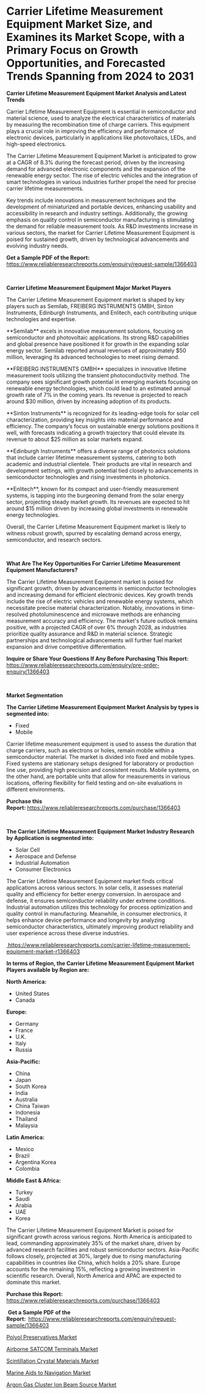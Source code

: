 <p><h1>Carrier Lifetime Measurement Equipment Market Size, and Examines its Market Scope, with a Primary Focus on Growth Opportunities, and Forecasted Trends Spanning from 2024 to 2031</h1></p><p><strong>Carrier Lifetime Measurement Equipment Market Analysis and Latest Trends</strong></p>
<p><p>Carrier Lifetime Measurement Equipment is essential in semiconductor and material science, used to analyze the electrical characteristics of materials by measuring the recombination time of charge carriers. This equipment plays a crucial role in improving the efficiency and performance of electronic devices, particularly in applications like photovoltaics, LEDs, and high-speed electronics.</p><p>The Carrier Lifetime Measurement Equipment Market is anticipated to grow at a CAGR of 8.3% during the forecast period, driven by the increasing demand for advanced electronic components and the expansion of the renewable energy sector. The rise of electric vehicles and the integration of smart technologies in various industries further propel the need for precise carrier lifetime measurements. </p><p>Key trends include innovations in measurement techniques and the development of miniaturized and portable devices, enhancing usability and accessibility in research and industry settings. Additionally, the growing emphasis on quality control in semiconductor manufacturing is stimulating the demand for reliable measurement tools. As R&D investments increase in various sectors, the market for Carrier Lifetime Measurement Equipment is poised for sustained growth, driven by technological advancements and evolving industry needs.</p></p>
<p><strong>Get a Sample PDF of the Report:&nbsp;</strong> <a href="https://www.reliableresearchreports.com/enquiry/request-sample/1366403">https://www.reliableresearchreports.com/enquiry/request-sample/1366403</a></p>
<p>&nbsp;</p>
<p><strong>Carrier Lifetime Measurement Equipment Major Market Players</strong></p>
<p><p>The Carrier Lifetime Measurement Equipment market is shaped by key players such as Semilab, FREIBERG INSTRUMENTS GMBH, Sinton Instruments, Edinburgh Instruments, and Enlitech, each contributing unique technologies and expertise.</p><p>**Semilab** excels in innovative measurement solutions, focusing on semiconductor and photovoltaic applications. Its strong R&D capabilities and global presence have positioned it for growth in the expanding solar energy sector. Semilab reported annual revenues of approximately $50 million, leveraging its advanced technologies to meet rising demand.</p><p>**FREIBERG INSTRUMENTS GMBH** specializes in innovative lifetime measurement tools utilizing the transient photoconductivity method. The company sees significant growth potential in emerging markets focusing on renewable energy technologies, which could lead to an estimated annual growth rate of 7% in the coming years. Its revenue is projected to reach around $30 million, driven by increasing adoption of its products.</p><p>**Sinton Instruments** is recognized for its leading-edge tools for solar cell characterization, providing key insights into material performance and efficiency. The company’s focus on sustainable energy solutions positions it well, with forecasts indicating a growth trajectory that could elevate its revenue to about $25 million as solar markets expand.</p><p>**Edinburgh Instruments** offers a diverse range of photonics solutions that include carrier lifetime measurement systems, catering to both academic and industrial clientele. Their products are vital in research and development settings, with growth potential tied closely to advancements in semiconductor technologies and rising investments in photonics.</p><p>**Enlitech**, known for its compact and user-friendly measurement systems, is tapping into the burgeoning demand from the solar energy sector, projecting steady market growth. Its revenues are expected to hit around $15 million driven by increasing global investments in renewable energy technologies.</p><p>Overall, the Carrier Lifetime Measurement Equipment market is likely to witness robust growth, spurred by escalating demand across energy, semiconductor, and research sectors.</p></p>
<p>&nbsp;</p>
<p><strong>What Are The Key Opportunities For Carrier Lifetime Measurement Equipment Manufacturers?</strong></p>
<p><p>The Carrier Lifetime Measurement Equipment market is poised for significant growth, driven by advancements in semiconductor technologies and increasing demand for efficient electronic devices. Key growth trends include the rise of electric vehicles and renewable energy systems, which necessitate precise material characterization. Notably, innovations in time-resolved photoluminescence and microwave methods are enhancing measurement accuracy and efficiency. The market's future outlook remains positive, with a projected CAGR of over 6% through 2028, as industries prioritize quality assurance and R&D in material science. Strategic partnerships and technological advancements will further fuel market expansion and drive competitive differentiation.</p></p>
<p><strong>Inquire or Share Your Questions If Any Before Purchasing This Report:</strong> <a href="https://www.reliableresearchreports.com/enquiry/pre-order-enquiry/1366403">https://www.reliableresearchreports.com/enquiry/pre-order-enquiry/1366403</a></p>
<p>&nbsp;</p>
<p><strong>Market Segmentation</strong></p>
<p><strong>The Carrier Lifetime Measurement Equipment Market Analysis by types is segmented into:</strong></p>
<p><ul><li>Fixed</li><li>Mobile</li></ul></p>
<p><p>Carrier lifetime measurement equipment is used to assess the duration that charge carriers, such as electrons or holes, remain mobile within a semiconductor material. The market is divided into fixed and mobile types. Fixed systems are stationary setups designed for laboratory or production line use, providing high precision and consistent results. Mobile systems, on the other hand, are portable units that allow for measurements in various locations, offering flexibility for field testing and on-site evaluations in different environments.</p></p>
<p><strong>Purchase this Report:&nbsp;</strong><a href="https://www.reliableresearchreports.com/purchase/1366403">https://www.reliableresearchreports.com/purchase/1366403</a></p>
<p>&nbsp;</p>
<p><strong>The Carrier Lifetime Measurement Equipment Market Industry Research by Application is segmented into:</strong></p>
<p><ul><li>Solar Cell</li><li>Aerospace and Defense</li><li>Industrial Automation</li><li>Consumer Electronics</li></ul></p>
<p><p>The Carrier Lifetime Measurement Equipment market finds critical applications across various sectors. In solar cells, it assesses material quality and efficiency for better energy conversion. In aerospace and defense, it ensures semiconductor reliability under extreme conditions. Industrial automation utilizes this technology for process optimization and quality control in manufacturing. Meanwhile, in consumer electronics, it helps enhance device performance and longevity by analyzing semiconductor characteristics, ultimately improving product reliability and user experience across these diverse industries.</p></p>
<p><a href="https://www.reliableresearchreports.com/carrier-lifetime-measurement-equipment-market-r1366403">&nbsp;https://www.reliableresearchreports.com/carrier-lifetime-measurement-equipment-market-r1366403</a></p>
<p><strong>In terms of Region, the Carrier Lifetime Measurement Equipment Market Players available by Region are:</strong></p>
<p>
    <p> <strong> North America: </strong>
        <ul>
            <li>United States</li>
            <li>Canada</li>
        </ul>
        </p> 
    <p> <strong> Europe: </strong>
        <ul>
            <li>Germany</li>
            <li>France</li>
            <li>U.K.</li>
            <li>Italy</li>
            <li>Russia</li>
        </ul>
        </p> 
    <p> <strong> Asia-Pacific: </strong>
        <ul>
            <li>China</li>
            <li>Japan</li>
            <li>South Korea</li>
            <li>India</li>
            <li>Australia</li>
            <li>China Taiwan</li>
            <li>Indonesia</li>
            <li>Thailand</li>
            <li>Malaysia</li>
        </ul>
        </p> 
    <p> <strong> Latin America: </strong>
        <ul>
            <li>Mexico</li>
            <li>Brazil</li>
            <li>Argentina Korea</li>
            <li>Colombia</li>
        </ul>
        </p> 
    <p> <strong> Middle East & Africa: </strong>
        <ul>
            <li>Turkey</li>
            <li>Saudi</li>
            <li>Arabia</li>
            <li>UAE</li>
            <li>Korea</li>
        </ul>
    </p>
    </p>
<p><p>The Carrier Lifetime Measurement Equipment Market is poised for significant growth across various regions. North America is anticipated to lead, commanding approximately 35% of the market share, driven by advanced research facilities and robust semiconductor sectors. Asia-Pacific follows closely, projected at 30%, largely due to rising manufacturing capabilities in countries like China, which holds a 20% share. Europe accounts for the remaining 15%, reflecting a growing investment in scientific research. Overall, North America and APAC are expected to dominate this market.</p></p>
<p><strong>Purchase this Report: </strong><a href="https://www.reliableresearchreports.com/purchase/1366403">https://www.reliableresearchreports.com/purchase/1366403</a></p>
<p>&nbsp;<strong>Get a Sample PDF of the Report:&nbsp;&nbsp;</strong><a href="https://www.reliableresearchreports.com/enquiry/request-sample/1366403">https://www.reliableresearchreports.com/enquiry/request-sample/1366403</a></p>
<p><strong></strong></p>
<p><p><a href="https://issuu.com/reportprime-2/docs/polyol-preservatives-market-size-20_91853eff862401">Polyol Preservatives Market</a></p><p><a href="https://github.com/PeterParrish5/Market-Research-Report-List-6/blob/main/airborne-satcom-terminals-market.md">Airborne SATCOM Terminals Market</a></p><p><a href="https://issuu.com/reportprime-2/docs/scintillation-crystal-materials-mar_04236502ec5046">Scintillation Crystal Materials Market</a></p><p><a href="https://www.linkedin.com/pulse/future-trends-global-marine-aids-navigation-market-insights-lj9if?trackingId=myu7G05JQC6t6FSWYOJ3Ng%3D%3D">Marine Aids to Navigation Market</a></p><p><a href="https://github.com/AfsanaMia652/Market-Research-Report-List-1/blob/main/argon-gas-cluster-ion-beam-source-market.md">Argon Gas Cluster Ion Beam Source Market</a></p></p>